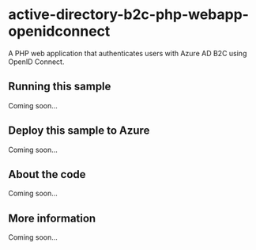 # active-directory-b2c-php-webapp-openidconnect
A PHP web application that authenticates users with Azure AD B2C using OpenID Connect.
## Running this sample
Coming soon...
## Deploy this sample to Azure
Coming soon...
## About the code
Coming soon...
## More information
Coming soon...
